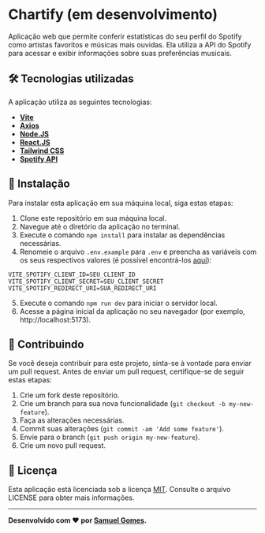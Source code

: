 # Chartify (em desenvolvimento)

Aplicação web que permite conferir estatísticas do seu perfil do Spotify como artistas favoritos e músicas mais ouvidas. Ela utiliza a API do Spotify para acessar e exibir informações sobre suas preferências musicais.

## 🛠️ Tecnologias utilizadas

A aplicação utiliza as seguintes tecnologias:

- **[Vite](https://vitejs.dev/)**
- **[Axios](https://axios-http.com/ptbr/)**
- **[Node.JS](https://nodejs.org/en)**
- **[React.JS](https://react.dev/)**
- **[Tailwind CSS](https://tailwindcss.com/)**
- **[Spotify API](https://developer.spotify.com/documentation/web-api)**

## 🔧 Instalação

Para instalar esta aplicação em sua máquina local, siga estas etapas:

1. Clone este repositório em sua máquina local.
2. Navegue até o diretório da aplicação no terminal.
3. Execute o comando `npm install` para instalar as dependências necessárias.
4. Renomeie o arquivo `.env.example` para `.env` e preencha as variáveis com os seus respectivos valores (é possível encontrá-los [aqui](https://developer.spotify.com/dashboard)):

```
VITE_SPOTIFY_CLIENT_ID=SEU_CLIENT_ID
VITE_SPOTIFY_CLIENT_SECRET=SEU_CLIENT_SECRET
VITE_SPOTIFY_REDIRECT_URI=SUA_REDIRECT_URI
```

5. Execute o comando `npm run dev` para iniciar o servidor local.
6. Acesse a página inicial da aplicação no seu navegador (por exemplo, http://localhost:5173).

## 🤝 Contribuindo

Se você deseja contribuir para este projeto, sinta-se à vontade para enviar um pull request. Antes de enviar um pull request, certifique-se de seguir estas etapas:

1. Crie um fork deste repositório.
2. Crie um branch para sua nova funcionalidade (`git checkout -b my-new-feature`).
3. Faça as alterações necessárias.
4. Commit suas alterações (`git commit -am 'Add some feature'`).
5. Envie para o branch (`git push origin my-new-feature`).
6. Crie um novo pull request.

## 📝 Licença

Esta aplicação está licenciada sob a licença [MIT](https://choosealicense.com/licenses/mit/). Consulte o arquivo LICENSE para obter mais informações.

---

**Desenvolvido com ❤ por [Samuel Gomes](https://github.com/Saesel/).**
